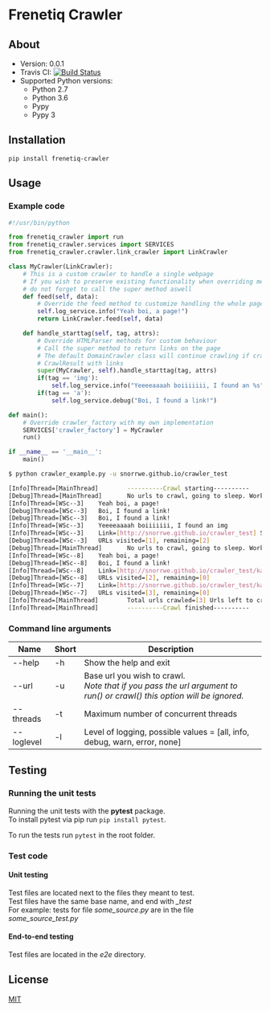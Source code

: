 # Frenetiq Crawler

## About

* Version: 0.0.1
* Travis CI: [![Build Status](https://travis-ci.com/snorrwe/Crawler.svg?token=WMyzvqbod1Qz3yx7UKAT&branch=master)](https://travis-ci.com/snorrwe/Crawler)
* Supported Python versions: 
    * Python 2.7
    * Python 3.6
    * Pypy
    * Pypy 3

## Installation

`pip install frenetiq-crawler`

## Usage

### Example code

```python
#!/usr/bin/python

from frenetiq_crawler import run
from frenetiq_crawler.services import SERVICES
from frenetiq_crawler.crawler.link_crawler import LinkCrawler

class MyCrawler(LinkCrawler):
    # This is a custom crawler to handle a single webpage
    # If you wish to preserve existing functionality when overriding methods,
    # do not forget to call the super method aswell
    def feed(self, data):
        # Override the feed method to customize handling the whole page data
        self.log_service.info("Yeah boi, a page!")
        return LinkCrawler.feed(self, data)

    def handle_starttag(self, tag, attrs):
        # Override HTMLParser methods for custom behaviour
        # Call the super method to return links on the page
        # The default DomainCrawler class will continue crawling if crawl() returns a 
        # CrawlResult with links
        super(MyCrawler, self).handle_starttag(tag, attrs)
        if(tag == 'img'):
            self.log_service.info("Yeeeeaaaah boiiiiiii, I found an %s" % (tag))
        if(tag == 'a'):
            self.log_service.debug("Boi, I found a link!")

def main():
    # Override crawler_factory with my own implementation
    SERVICES['crawler_factory'] = MyCrawler 
    run()

if __name__ == '__main__':
    main()
```

```bash
$ python crawler_example.py -u snorrwe.github.io/crawler_test

[Info]Thread=[MainThread]        ----------Crawl starting----------
[Debug]Thread=[MainThread]       No urls to crawl, going to sleep. Work in progress=[1]
[Info]Thread=[WSc--3]    Yeah boi, a page!
[Debug]Thread=[WSc--3]   Boi, I found a link!
[Debug]Thread=[WSc--3]   Boi, I found a link!
[Info]Thread=[WSc--3]    Yeeeeaaaah boiiiiiii, I found an img
[Info]Thread=[WSc--3]    Link=[http://snorrwe.github.io/crawler_test] StatusCode=[200] Size=[310]
[Debug]Thread=[WSc--3]   URLs visited=[1], remaining=[2]
[Debug]Thread=[MainThread]       No urls to crawl, going to sleep. Work in progress=[2]
[Info]Thread=[WSc--8]    Yeah boi, a page!
[Debug]Thread=[WSc--8]   Boi, I found a link!
[Info]Thread=[WSc--8]    Link=[http://snorrwe.github.io/crawler_test/kanga.html] StatusCode=[200] Size=[220]
[Debug]Thread=[WSc--8]   URLs visited=[2], remaining=[0]
[Info]Thread=[WSc--7]    Link=[http://snorrwe.github.io/crawler_test/kanga2.html] StatusCode=[404] Size=[9340]
[Debug]Thread=[WSc--7]   URLs visited=[3], remaining=[0]
[Info]Thread=[MainThread]        Total urls crawled=[3] Urls left to crawl=[0]
[Info]Thread=[MainThread]        ----------Crawl finished----------
```

### Command line arguments

<table>
    <thead>
        <tr>
            <th>Name</th>
            <th>Short</th>
            <th>Description</th>
        </tr>
    </thead>
    <tbody>
        <div>
            <tr>
                <td>--help</td>
                <td>-h</td>
                <td rowspan="2">Show the help and exit</td>
            </tr>
            <tr>
            </tr>
        </div>
        <div>
            <tr>
                <td>--url</td>
                <td>-u</td>
                <td rowspan="2">Base url you wish to crawl.<br>
                <i>
                    Note that if you pass the url argument to run() or crawl() this option will be ignored.
                </i>
                </td>
            </tr>
            <tr>
            </tr>
        </div>
        <div>
            <tr>
                <td>--threads</td>
                <td>-t</td>
                <td rowspan="2">Maximum number of concurrent threads</td>
            </tr>
            <tr>
            </tr>
        </div>
        <div>
            <tr>
                <td>--loglevel</td>
                <td>-l</td>
                <td rowspan="2">Level of logging, possible values = [all, info, debug, warn, error, none]</td>
            </tr>
            <tr>
            </tr>
        </div>
    </tbody>
</table>

## Testing

### Running the unit tests

Running the unit tests with the __pytest__ package.<br>
To install pytest via pip run `pip install pytest`.

To run the tests run `pytest` in the root folder.

### Test code

#### Unit testing

Test files are located next to the files they meant to test.<br>
Test files have the same base name, and end with *_test*<br>
For example: tests for file *some_source.py* are in the file *some_source_test.py*

#### End-to-end testing

Test files are located in the _e2e_ directory.<br>

## License

[MIT](https://github.com/snorrwe/Crawler/blob/master/LICENSE)
